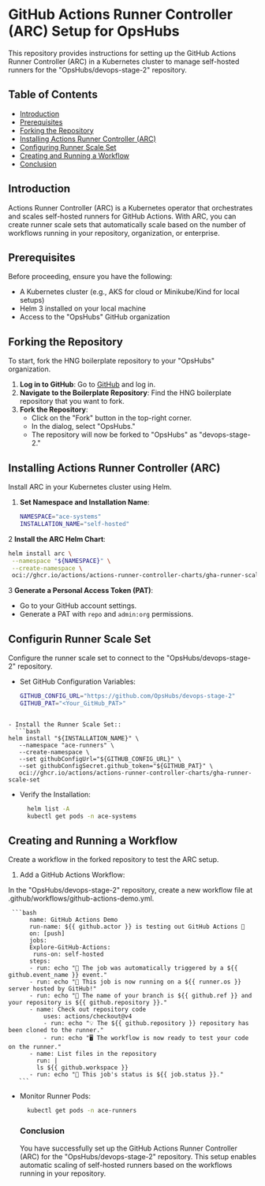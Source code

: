 # GitHub Actions Runner Controller (ARC) Setup for OpsHubs

This repository provides instructions for setting up the GitHub Actions Runner Controller (ARC) in a Kubernetes cluster to manage self-hosted runners for the "OpsHubs/devops-stage-2" repository.

## Table of Contents

- [Introduction](#introduction)
- [Prerequisites](#prerequisites)
- [Forking the Repository](#forking-the-repository)
- [Installing Actions Runner Controller (ARC)](#installing-actions-runner-controller-arc)
- [Configuring Runner Scale Set](#configuring-runner-scale-set)
- [Creating and Running a Workflow](#creating-and-running-a-workflow)
- [Conclusion](#conclusion)

## Introduction

Actions Runner Controller (ARC) is a Kubernetes operator that orchestrates and scales self-hosted runners for GitHub Actions. With ARC, you can create runner scale sets that automatically scale based on the number of workflows running in your repository, organization, or enterprise.

## Prerequisites

Before proceeding, ensure you have the following:

- A Kubernetes cluster (e.g., AKS for cloud or Minikube/Kind for local setups)
- Helm 3 installed on your local machine
- Access to the "OpsHubs" GitHub organization

## Forking the Repository

To start, fork the HNG boilerplate repository to your "OpsHubs" organization.

1. **Log in to GitHub**: Go to [GitHub](https://github.com/) and log in.
2. **Navigate to the Boilerplate Repository**: Find the HNG boilerplate repository that you want to fork.
3. **Fork the Repository**:
   - Click on the "Fork" button in the top-right corner.
   - In the dialog, select "OpsHubs."
   - The repository will now be forked to "OpsHubs" as "devops-stage-2."

## Installing Actions Runner Controller (ARC)

Install ARC in your Kubernetes cluster using Helm.

1. **Set Namespace and Installation Name**:

   ```bash
   NAMESPACE="ace-systems"
   INSTALLATION_NAME="self-hosted"
   ```
   
   

2 **Install the ARC Helm Chart**:
   ```bash
  helm install arc \
    --namespace "${NAMESPACE}" \
    --create-namespace \
    oci://ghcr.io/actions/actions-runner-controller-charts/gha-runner-scale-set-controller
  ```
3 **Generate a Personal Access Token (PAT)**:
  - Go to your GitHub account settings.
  - Generate a PAT with `repo` and `admin:org` permissions.


## Configurin Runner Scale Set
Configure the runner scale set to connect to the "OpsHubs/devops-stage-2" repository.

- Set GitHub Configuration Variables:
   ```bash
  GITHUB_CONFIG_URL="https://github.com/OpsHubs/devops-stage-2"
  GITHUB_PAT="<Your_GitHub_PAT>"
 ```

- Install the Runner Scale Set::
   ```bash
helm install "${INSTALLATION_NAME}" \
    --namespace "ace-runners" \
    --create-namespace \
    --set githubConfigUrl="${GITHUB_CONFIG_URL}" \
    --set githubConfigSecret.github_token="${GITHUB_PAT}" \
    oci://ghcr.io/actions/actions-runner-controller-charts/gha-runner-scale-set
  ```
- Verify the Installation:
  ```bash
    helm list -A
    kubectl get pods -n ace-systems
  ```

## Creating and Running a Workflow
 Create a workflow in the forked repository to test the ARC setup.

1. Add a GitHub Actions Workflow:

In the "OpsHubs/devops-stage-2" repository, create a new workflow file at .github/workflows/github-actions-demo.yml.
     
     ```bash
          name: GitHub Actions Demo
          run-name: ${{ github.actor }} is testing out GitHub Actions 🚀
          on: [push]
          jobs:
          Explore-GitHub-Actions:
           runs-on: self-hosted
          steps:
          - run: echo "🎉 The job was automatically triggered by a ${{ github.event_name }} event."
          - run: echo "🐧 This job is now running on a ${{ runner.os }} server hosted by GitHub!"
          - run: echo "🔎 The name of your branch is ${{ github.ref }} and your repository is ${{ github.repository }}."
          - name: Check out repository code
              uses: actions/checkout@v4
              - run: echo "💡 The ${{ github.repository }} repository has been cloned to the runner."
              - run: echo "🖥️ The workflow is now ready to test your code on the runner."
          - name: List files in the repository
            run: |
            ls ${{ github.workspace }}
          - run: echo "🍏 This job's status is ${{ job.status }}."  
       ```
  - Monitor Runner Pods:
     ```bash
       kubectl get pods -n ace-runners
     ```
    ### Conclusion
     You have successfully set up the GitHub Actions Runner Controller (ARC) for the "OpsHubs/devops-stage-2" repository. This setup enables automatic scaling of self-hosted runners based on the workflows running in your repository.


   
  
